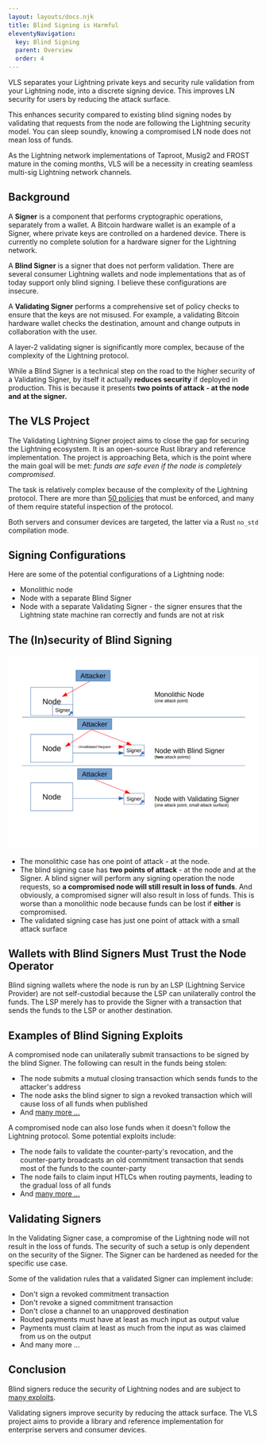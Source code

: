 ```yaml
---
layout: layouts/docs.njk
title: Blind Signing is Harmful
eleventyNavigation:
  key: Blind Signing
  parent: Overview
  order: 4
---
```


VLS separates your Lightning private keys and security rule validation from your Lightning node, into a discrete signing device. This improves LN security for users by reducing the attack surface.

This enhances security compared to existing blind signing nodes by validating that requests from the node are following the Lightning security model. You can sleep soundly, knowing a compromised LN node does not mean loss of funds.

As the Lightning network implementations of Taproot, Musig2 and FROST mature in the coming months, VLS will be a necessity in creating seamless multi-sig Lightning network channels.

## Background

A **Signer** is a component that performs cryptographic operations, separately from a wallet. A Bitcoin hardware wallet is an example of a Signer, where private keys are controlled on a hardened device. There is currently no complete solution for a hardware signer for the Lightning network.

A **Blind Signer** is a signer that does not perform validation. There are several consumer Lightning wallets and node implementations that as of today support only blind signing. I believe these configurations are insecure.

A **Validating Signer** performs a comprehensive set of policy checks to ensure that the keys are not misused. For example, a validating Bitcoin hardware wallet checks the destination, amount and change outputs in collaboration with the user.

A layer-2 validating signer is significantly more complex, because of the complexity of the Lightning protocol.

While a Blind Signer is a technical step on the road to the higher security of a Validating Signer, by itself it actually **reduces security** if deployed in production. This is because it presents **two points of attack - at the node and at the signer.**

## The VLS Project

The Validating Lightning Signer project aims to close the gap for securing the Lightning ecosystem. It is an open-source Rust library and reference implementation. The project is approaching Beta, which is the point where the main goal will be met: _funds are safe even if the node is completely compromised_.

The task is relatively complex because of the complexity of the Lightning protocol. There are more than [50 policies](../security/policy-controls.md) that must be enforced, and many of them require stateful inspection of the protocol.

Both servers and consumer devices are targeted, the latter via a Rust `no_std` compilation mode.

## Signing Configurations

Here are some of the potential configurations of a Lightning node:

* Monolithic node
* Node with a separate Blind Signer
* Node with a separate Validating Signer - the signer ensures that the Lightning state machine ran correctly and funds are not at risk

## The (In)security of Blind Signing

<img src="../assets/blind-signing-diagram.svg" class="theme-toggle-image" alt="Blind signing diagram">


* The monolithic case has one point of attack - at the node.
* The blind signing case has **two points of attack** - at the node and at the Signer. A blind signer will perform any signing operation the node requests, so **a compromised node will still result in loss of funds**. And obviously, a compromised signer will also result in loss of funds. This is worse than a monolithic node because funds can be lost if **either** is compromised.
* The validated signing case has just one point of attack with a small attack surface

## Wallets with Blind Signers Must Trust the Node Operator

Blind signing wallets where the node is run by an LSP (Lightning Service Provider) are not self-custodial because the LSP can unilaterally control the funds. The LSP merely has to provide the Signer with a transaction that sends the funds to the LSP or another destination.

## Examples of Blind Signing Exploits

A compromised node can unilaterally submit transactions to be signed by the blind Signer.  The following can result in the funds being stolen:

* The node submits a mutual closing transaction which sends funds to the attacker's address
* The node asks the blind signer to sign a revoked transaction which will cause loss of all funds when published
* And [many more ...](../security/potential-exploits)

A compromised node can also lose funds when it doesn't follow the Lightning protocol. Some potential exploits include:

* The node fails to validate the counter-party's revocation, and the counter-party broadcasts an old commitment transaction that sends most of the funds to the counter-party
* The node fails to claim input HTLCs when routing payments, leading to the gradual loss of all funds
* And [many more ...](../security/potential-exploits)

## Validating Signers

In the Validating Signer case, a compromise of the Lightning node will not result in the loss of funds. The security of such a setup is only dependent on the security of the Signer. The Signer can be hardened as needed for the specific use case.

Some of the validation rules that a validated Signer can implement include:

* Don't sign a revoked commitment transaction
* Don't revoke a signed commitment transaction
* Don't close a channel to an unapproved destination
* Routed payments must have at least as much input as output value
* Payments must claim at least as much from the input as was claimed from us on the output
* And many more ...

## Conclusion

Blind signers reduce the security of Lightning nodes and are subject to [many exploits](../security/potential-exploits).

Validating signers improve security by reducing the attack surface. The VLS project aims to provide a library and reference implementation for enterprise servers and consumer devices.
